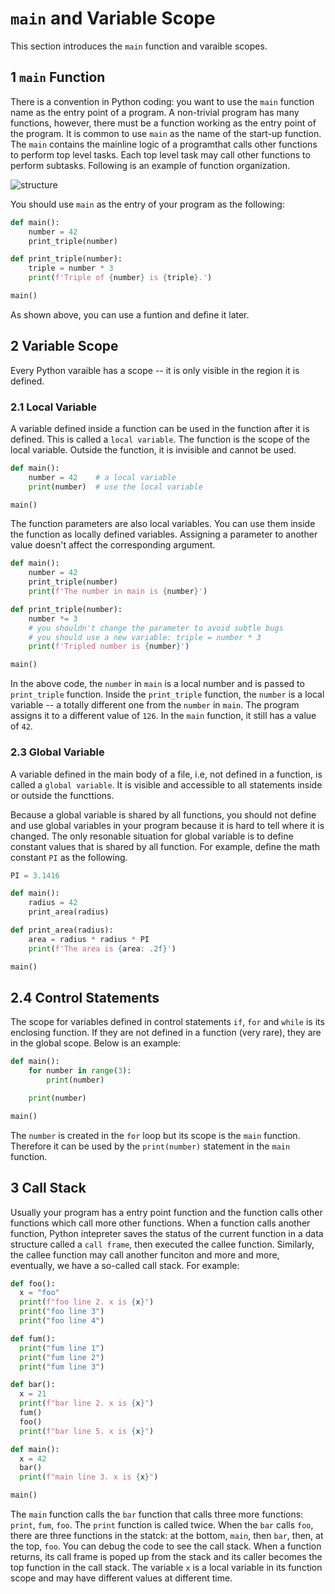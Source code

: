 # `main` and Variable Scope

This section introduces the `main` function and varaible scopes.

## 1 `main` Function

There is a convention in Python coding: you want to use the `main` function name as the entry point of a program. A non-trivial program has many functions, however, there must be a function working as the entry point of the program. It is common to use `main` as the name of the start-up function. The `main` contains the mainline logic of a programthat calls other functions to perform top level tasks. Each top level task may call other functions to perform subtasks. Following is an example of function organization.

![structure](images/structure.png)

You should use `main` as the entry of your program as the following:

```python
def main():
    number = 42
    print_triple(number)

def print_triple(number):
    triple = number * 3
    print(f'Triple of {number} is {triple}.')

main()
```

As shown above, you can use a funtion and define it later.

## 2 Variable Scope

Every Python varaible has a scope -- it is only visible in the region it is defined.

### 2.1 Local Variable

A variable defined inside a function can be used in the function after it is defined. This is called a `local variable`. The function is the scope of the local variable. Outside the function, it is invisible and cannot be used.

```python
def main():
    number = 42    # a local variable
    print(number)  # use the local variable

main()
```

The function parameters are also local variables. You can use them inside the function as locally defined variables. Assigning a parameter to another value doesn't affect the corresponding argument.

```python
def main():
    number = 42
    print_triple(number)
    print(f'The number in main is {number}')

def print_triple(number):
    number *= 3
    # you shouldn't change the parameter to avoid subtle bugs
    # you should use a new variable: triple = number * 3
    print(f'Tripled number is {number}')

main()
```

In the above code, the `number` in `main` is a local number and is passed to `print_triple` function. Inside the `print_triple` function, the `number` is a local variable -- a totally different one from the `number` in `main`. The program assigns it to a different value of `126`. In the `main` function, it still has a value of `42`.

### 2.3 Global Variable

A variable defined in the main body of a file, i.e, not defined in a function, is called a `global variable`. It is visible and accessible to all statements inside or outside the functtions.

Because a global variable is shared by all functions, you should not define and use global variables in your program because it is hard to tell where it is changed. The only resonable situation for global variable is to define constant values that is shared by all function. For example, define the math constant `PI` as the following.

```python
PI = 3.1416

def main():
    radius = 42
    print_area(radius)

def print_area(radius):
    area = radius * radius * PI
    print(f'The area is {area: .2f}')

main()
```

## 2.4 Control Statements

The scope for variables defined in control statements `if`, `for` and `while` is its enclosing function. If they are not defined in a function (very rare), they are in the global scope. Below is an example:

```python
def main():
    for number in range(3):
        print(number)

    print(number)

main()
```

The `number` is created in the `for` loop but its scope is the `main` function. Therefore it can be used by the `print(number)` statement in the `main` function.

## 3 Call Stack

Usually your program has a entry point function and the function calls other functions which call more other functions. When a function calls another function, Python intepreter saves the status of the current function in a data structure called a `call frame`, then executed the callee function. Similarly, the callee function may call another funciton and more and more, eventually, we have a so-called call stack. For example:

```python
def foo():
  x = "foo"
  print(f"foo line 2. x is {x}")
  print("foo line 3")
  print("foo line 4")

def fum():
  print("fum line 1")
  print("fum line 2")
  print("fum line 3")

def bar():
  x = 21
  print(f"bar line 2. x is {x}")
  fum()
  foo()
  print(f"bar line 5. x is {x}")

def main():
  x = 42
  bar()
  print(f"main line 3. x is {x}")

main()
```

The `main` function calls the `bar` function that calls three more functions: `print`, `fum`, `foo`. The `print` function is called twice. When the `bar` calls `foo`, there are three functions in the statck: at the bottom, `main`, then `bar`, then, at the top, `foo`. You can debug the code to see the call stack. When a function returns, its call frame is poped up from the stack and its caller becomes the top function in the call stack. The variable `x` is a local variable in its function scope and may have different values at different time.
